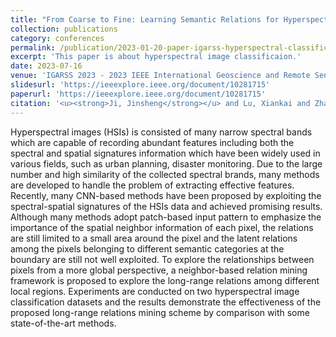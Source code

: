 ```yaml
---
title: "From Coarse to Fine: Learning Semantic Relations for Hyperspectral Image Classification"
collection: publications
category: conferences
permalink: /publication/2023-01-20-paper-igarss-hyperspectral-classification
excerpt: 'This paper is about hyperspectral image classificaion.'
date: 2023-07-16
venue: 'IGARSS 2023 - 2023 IEEE International Geoscience and Remote Sensing Symposium'
slidesurl: 'https://ieeexplore.ieee.org/document/10281715'
paperurl: 'https://ieeexplore.ieee.org/document/10281715'
citation: '<u><strong>Ji, Jinsheng</strong></u> and Lu, Xiankai and Zhang, Tao and Guo, Yiyou and Xie, Huan, "From Coarse to Fine: Learning Semantic Relations for Hyperspectral Image Classification," IGARSS 2023 - 2023 IEEE International Geoscience and Remote Sensing Symposium, Pasadena, CA, USA, 2023, pp. 7653-7656, doi: 10.1109/IGARSS52108.2023.10281715.'
---
```

Hyperspectral images (HSIs) is consisted of many narrow spectral bands which are capable of recording abundant features including both the spectral and spatial signatures information which have been widely used in various fields, such as urban planning, disaster monitoring. Due to the large number and high similarity of the collected spectral brands, many methods are developed to handle the problem of extracting effective features. Recently, many CNN-based methods have been proposed by exploiting the spectral-spatial signatures of the HSIs data and achieved promising results. Although many methods adopt patch-based input pattern to emphasize the importance of the spatial neighbor information of each pixel, the relations are still limited to a small area around the pixel and the latent relations among the pixels belonging to different semantic categories at the boundary are still not well exploited. To explore the relationships between pixels from a more global perspective, a neighbor-based relation mining framework is proposed to explore the long-range relations among different local regions. Experiments are conducted on two hyperspectral image classification datasets and the results demonstrate the effectiveness of the proposed long-range relations mining scheme by comparison with some state-of-the-art methods.
